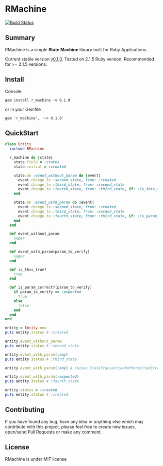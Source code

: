 # RMachine

[![Build Status](https://travis-ci.org/rafaels88/rmachine.svg?branch=master)](https://travis-ci.org/rafaels88/rmachine)

## Summary

RMachine is a simple **State Machine** library built for Ruby Applications.

Current stable version [v0.1.0](https://github.com/rafaels88/rmachine/tree/v0.1.0). Tested on 2.1.5 Ruby version. Recommended for >= 2.1.5 versions.

## Install

Console

`gem install r_machine -v 0.1.0`

or in your Gemfile

`gem 'r_machine', '~> 0.1.0'`


## QuickStart

```ruby
class Entity
  include RMachine

  r_machine do |state|
    state.field = :status
    state.initial = :created

    state.on :event_without_param do |event|
      event.change_to :second_state, from: :created
      event.change_to :third_state, from: :second_state
      event.change_to :fourth_state, from: :third_state, if: :is_this_true?
    end

    state.on :event_with_param do |event|
      event.change_to :second_state, from: :created
      event.change_to :third_state, from: :second_state
      event.change_to :fourth_state, from: :third_state, if: :is_param_correct?
    end
  end

  def event_without_param
    super
  end

  def event_with_param(param_to_verify)
    super
  end

  def is_this_true?
    true
  end

  def is_param_correct?(param_to_verify)
    if param_to_verify == :expected
      true
    else
      false
    end
  end
end

entity = Entity.new
puts entity.status # :created

entity.event_without_param
puts entity.status # :second_state

entity.event_with_param(:any)
puts entity.status # :third_state

entity.event_with_param(:any) # raises StateTransactionNotPermittedError

entity.event_with_param(:expected)
puts entity.status # :fourth_state

entity.status = :created
puts entity.status # :created
```

## Contributing

If you have found any bug, have any idea or anything else which may contribute with this project,
please feel free to create new issues, open/send Pull Requests or make any comment.

## License

RMachine is under MIT license
